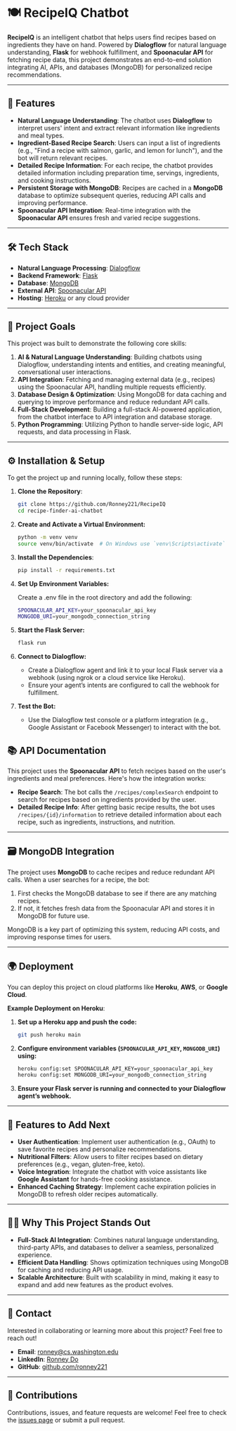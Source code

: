 # 🍽️ RecipeIQ Chatbot

**RecipeIQ** is an intelligent chatbot that helps users find recipes based on ingredients they have on hand. Powered by **Dialogflow** for natural language understanding, **Flask** for webhook fulfillment, and **Spoonacular API** for fetching recipe data, this project demonstrates an end-to-end solution integrating AI, APIs, and databases (MongoDB) for personalized recipe recommendations.

---

## 🌟 Features

- **Natural Language Understanding**: The chatbot uses **Dialogflow** to interpret users' intent and extract relevant information like ingredients and meal types.
- **Ingredient-Based Recipe Search**: Users can input a list of ingredients (e.g., "Find a recipe with salmon, garlic, and lemon for lunch"), and the bot will return relevant recipes.
- **Detailed Recipe Information**: For each recipe, the chatbot provides detailed information including preparation time, servings, ingredients, and cooking instructions.
- **Persistent Storage with MongoDB**: Recipes are cached in a **MongoDB** database to optimize subsequent queries, reducing API calls and improving performance.
- **Spoonacular API Integration**: Real-time integration with the **Spoonacular API** ensures fresh and varied recipe suggestions.

---

## 🛠️ Tech Stack

- **Natural Language Processing**: [Dialogflow](https://dialogflow.cloud.google.com/)
- **Backend Framework**: [Flask](https://flask.palletsprojects.com/)
- **Database**: [MongoDB](https://www.mongodb.com/)
- **External API**: [Spoonacular API](https://spoonacular.com/food-api)
- **Hosting**: [Heroku](https://www.heroku.com/) or any cloud provider

---

## 🎯 Project Goals

This project was built to demonstrate the following core skills:

1. **AI & Natural Language Understanding**: Building chatbots using Dialogflow, understanding intents and entities, and creating meaningful, conversational user interactions.
2. **API Integration**: Fetching and managing external data (e.g., recipes) using the Spoonacular API, handling multiple requests efficiently.
3. **Database Design & Optimization**: Using MongoDB for data caching and querying to improve performance and reduce redundant API calls.
4. **Full-Stack Development**: Building a full-stack AI-powered application, from the chatbot interface to API integration and database storage.
5. **Python Programming**: Utilizing Python to handle server-side logic, API requests, and data processing in Flask.

---

## ⚙️ Installation & Setup

To get the project up and running locally, follow these steps:

1. **Clone the Repository**:

   ```bash
   git clone https://github.com/Ronney221/RecipeIQ
   cd recipe-finder-ai-chatbot
    ```
2. **Create and Activate a Virtual Environment:**

    ```bash
    python -m venv venv
    source venv/bin/activate  # On Windows use `venv\Scripts\activate`
    ```
3. **Install the Dependencies**:
    
    ```bash
    pip install -r requirements.txt
    ```
4. **Set Up Environment Variables:**
    
    Create a .env file in the root directory and add the following:
    
    ```bash
    SPOONACULAR_API_KEY=your_spoonacular_api_key
    MONGODB_URI=your_mongodb_connection_string
    ```
5. **Start the Flask Server:**
    
   ```bash
   flask run
   ```
6. **Connect to Dialogflow:**
    
   - Create a Dialogflow agent and link it to your local Flask server via a webhook (using ngrok or a cloud service like Heroku).
   - Ensure your agent’s intents are configured to call the webhook for fulfillment.
   
    
7. **Test the Bot:**

    - Use the Dialogflow test console or a platform integration (e.g., Google Assistant or Facebook Messenger) to interact with the bot.

## 📚 API Documentation

This project uses the **Spoonacular API** to fetch recipes based on the user's ingredients and meal preferences. Here's how the integration works:

- **Recipe Search**: The bot calls the `/recipes/complexSearch` endpoint to search for recipes based on ingredients provided by the user.
- **Detailed Recipe Info**: After getting basic recipe results, the bot uses `/recipes/{id}/information` to retrieve detailed information about each recipe, such as ingredients, instructions, and nutrition.

---

## 🗃️ MongoDB Integration

The project uses **MongoDB** to cache recipes and reduce redundant API calls. When a user searches for a recipe, the bot:

1. First checks the MongoDB database to see if there are any matching recipes.
2. If not, it fetches fresh data from the Spoonacular API and stores it in MongoDB for future use.

MongoDB is a key part of optimizing this system, reducing API costs, and improving response times for users.

---

## 🌍 Deployment

You can deploy this project on cloud platforms like **Heroku**, **AWS**, or **Google Cloud**.

**Example Deployment on Heroku**:

1. **Set up a Heroku app and push the code:**

   ```bash
   git push heroku main
    ```
2. **Configure environment variables (`SPOONACULAR_API_KEY`, `MONGODB_URI`) using:**

    ```bash
    heroku config:set SPOONACULAR_API_KEY=your_spoonacular_api_key
    heroku config:set MONGODB_URI=your_mongodb_connection_string
   ```
3. **Ensure your Flask server is running and connected to your Dialogflow agent’s webhook.**
    
---

## 🚀 Features to Add Next

- **User Authentication**: Implement user authentication (e.g., OAuth) to save favorite recipes and personalize recommendations.
- **Nutritional Filters**: Allow users to filter recipes based on dietary preferences (e.g., vegan, gluten-free, keto).
- **Voice Integration**: Integrate the chatbot with voice assistants like **Google Assistant** for hands-free cooking assistance.
- **Enhanced Caching Strategy**: Implement cache expiration policies in MongoDB to refresh older recipes automatically.

---

## 🧑‍💻 Why This Project Stands Out

- **Full-Stack AI Integration**: Combines natural language understanding, third-party APIs, and databases to deliver a seamless, personalized experience.
- **Efficient Data Handling**: Shows optimization techniques using MongoDB for caching and reducing API usage.
- **Scalable Architecture**: Built with scalability in mind, making it easy to expand and add new features as the product evolves.

---

## 📧 Contact

Interested in collaborating or learning more about this project? Feel free to reach out!

- **Email**: [ronney@cs.washington.edu](mailto:ronney@cs.washington.edu)
- **LinkedIn**: [Ronney Do](https://www.linkedin.com/in/ronneydo/)
- **GitHub**: [github.com/ronney221](https://github.com/ronney221)

---

## 👏 Contributions

Contributions, issues, and feature requests are welcome! Feel free to check the [issues page](https://github.com/yourusername/recipe-finder-ai-chatbot/issues) or submit a pull request.
